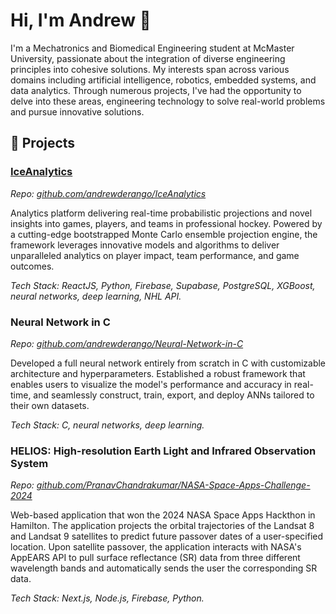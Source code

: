 # Hi, I'm Andrew 👋

I'm a Mechatronics and Biomedical Engineering student at McMaster University, passionate about the integration of diverse engineering principles into cohesive solutions. My interests span across various domains including artificial intelligence, robotics, embedded systems, and data analytics. Through numerous projects, I've had the opportunity to delve into these areas, engineering technology to solve real-world problems and pursue innovative solutions.

## 🌟 Projects

### [IceAnalytics](https://iceanalytics.ca)
_Repo: [github.com/andrewderango/IceAnalytics](https://github.com/andrewderango/IceAnalytics)_

Analytics platform delivering real-time probabilistic projections and novel insights into games, players, and teams in professional hockey. Powered by a cutting-edge bootstrapped Monte Carlo ensemble projection engine, the framework leverages innovative models and algorithms to deliver unparalleled analytics on player impact, team performance, and game outcomes.

_Tech Stack: ReactJS, Python, Firebase, Supabase, PostgreSQL, XGBoost, neural networks, deep learning, NHL API._

### Neural Network in C
_Repo: [github.com/andrewderango/Neural-Network-in-C](https://github.com/andrewderango/https://github.com/andrewderango/Neural-Network-in-C)_

Developed a full neural network entirely from scratch in C with customizable architecture and hyperparameters. Established a robust framework that enables users to visualize the model's performance and accuracy in real-time, and seamlessly construct, train, export, and deploy ANNs tailored to their own datasets.

_Tech Stack: C, neural networks, deep learning._

### HELIOS: High-resolution Earth Light and Infrared Observation System

_Repo: [github.com/PranavChandrakumar/NASA-Space-Apps-Challenge-2024](https://github.com/PranavChandrakumar/NASA-Space-Apps-Challenge-2024)_

Web-based application that won the 2024 NASA Space Apps Hackthon in Hamilton. The application projects the orbital trajectories of the Landsat 8 and Landsat 9 satellites to predict future passover dates of a user-specified location. Upon satellite passover, the application interacts with NASA's AppEARS API to pull surface reflectance (SR) data from three different wavelength bands and automatically sends the user the corresponding SR data.

_Tech Stack: Next.js, Node.js, Firebase, Python._
